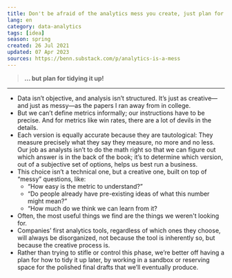 ```yaml
---
title: Don't be afraid of the analytics mess you create, just plan for tidying it up
lang: en
category: data-analytics
tags: [idea]
season: spring
created: 26 Jul 2021
updated: 07 Apr 2023
sources: https://benn.substack.com/p/analytics-is-a-mess
---
```


> **... but plan for tidying it up!**

---

- Data isn’t objective, and analysis isn’t structured. It’s just as creative—and just as messy—as the papers I ran away from in college.
- But we can’t define metrics informally; our instructions have to be precise. And for metrics like win rates, there are a lot of devils in the details.
- Each version is equally accurate because they are tautological: They measure precisely what they say they measure, no more and no less. Our job as analysts isn’t to do the math right so that we can figure out which answer is in the back of the book; it’s to determine which version, out of a subjective set of options, helps us best run a business.
- This choice isn’t a technical one, but a creative one, built on top of “messy” questions, like:
	- “How easy is the metric to understand?”
	- “Do people already have pre-existing ideas of what this number might mean?”
	- “How much do we think we can learn from it?
- Often, the most useful things we find are the things we weren't looking for.
- Companies’ first analytics tools, regardless of which ones they choose, will always be disorganized, not because the tool is inherently so, but because the creative process is.
- Rather than trying to stifle or control this phase, we’re better off having a plan for how to tidy it up later, by working in a sandbox or reserving space for the polished final drafts that we’ll eventually produce.